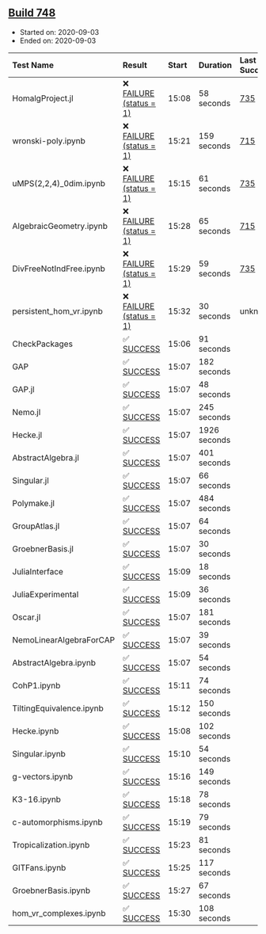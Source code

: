 ## [Build 748](https://oscarci.mathematik.uni-kl.de/job/oscar-stable/748/)

* Started on: 2020-09-03
* Ended on: 2020-09-03

| Test Name    | Result | Start | Duration | Last Success | First Failure |
|:-------------|:-------|:------|:---------|:-------------|:--------------|
| HomalgProject.jl | ❌ [FAILURE (status = 1)](https://oscarci.mathematik.uni-kl.de/job/oscar-stable/748/artifact/logs/build-748/HomalgProject.jl.log) | 15:08 | 58 seconds | [735](https://oscarci.mathematik.uni-kl.de/job/oscar-stable/735/) | [736](https://oscarci.mathematik.uni-kl.de/job/oscar-stable/736/) |
| wronski-poly.ipynb | ❌ [FAILURE (status = 1)](https://oscarci.mathematik.uni-kl.de/job/oscar-stable/748/artifact/logs/build-748/wronski-poly.ipynb.log) | 15:21 | 159 seconds | [715](https://oscarci.mathematik.uni-kl.de/job/oscar-stable/715/) | [716](https://oscarci.mathematik.uni-kl.de/job/oscar-stable/716/) |
| uMPS(2,2,4)_0dim.ipynb | ❌ [FAILURE (status = 1)](https://oscarci.mathematik.uni-kl.de/job/oscar-stable/748/artifact/logs/build-748/uMPS-2-2-4-_0dim.ipynb.log) | 15:15 | 61 seconds | [735](https://oscarci.mathematik.uni-kl.de/job/oscar-stable/735/) | [736](https://oscarci.mathematik.uni-kl.de/job/oscar-stable/736/) |
| AlgebraicGeometry.ipynb | ❌ [FAILURE (status = 1)](https://oscarci.mathematik.uni-kl.de/job/oscar-stable/748/artifact/logs/build-748/AlgebraicGeometry.ipynb.log) | 15:28 | 65 seconds | [715](https://oscarci.mathematik.uni-kl.de/job/oscar-stable/715/) | [716](https://oscarci.mathematik.uni-kl.de/job/oscar-stable/716/) |
| DivFreeNotIndFree.ipynb | ❌ [FAILURE (status = 1)](https://oscarci.mathematik.uni-kl.de/job/oscar-stable/748/artifact/logs/build-748/DivFreeNotIndFree.ipynb.log) | 15:29 | 59 seconds | [735](https://oscarci.mathematik.uni-kl.de/job/oscar-stable/735/) | [736](https://oscarci.mathematik.uni-kl.de/job/oscar-stable/736/) |
| persistent_hom_vr.ipynb | ❌ [FAILURE (status = 1)](https://oscarci.mathematik.uni-kl.de/job/oscar-stable/748/artifact/logs/build-748/persistent_hom_vr.ipynb.log) | 15:32 | 30 seconds | unknown | unknown |
| CheckPackages | ✅ [SUCCESS](https://oscarci.mathematik.uni-kl.de/job/oscar-stable/748/artifact/logs/build-748/CheckPackages.log) | 15:06 | 91 seconds |  |  |
| GAP | ✅ [SUCCESS](https://oscarci.mathematik.uni-kl.de/job/oscar-stable/748/artifact/logs/build-748/GAP.log) | 15:07 | 182 seconds |  |  |
| GAP.jl | ✅ [SUCCESS](https://oscarci.mathematik.uni-kl.de/job/oscar-stable/748/artifact/logs/build-748/GAP.jl.log) | 15:07 | 48 seconds |  |  |
| Nemo.jl | ✅ [SUCCESS](https://oscarci.mathematik.uni-kl.de/job/oscar-stable/748/artifact/logs/build-748/Nemo.jl.log) | 15:07 | 245 seconds |  |  |
| Hecke.jl | ✅ [SUCCESS](https://oscarci.mathematik.uni-kl.de/job/oscar-stable/748/artifact/logs/build-748/Hecke.jl.log) | 15:07 | 1926 seconds |  |  |
| AbstractAlgebra.jl | ✅ [SUCCESS](https://oscarci.mathematik.uni-kl.de/job/oscar-stable/748/artifact/logs/build-748/AbstractAlgebra.jl.log) | 15:07 | 401 seconds |  |  |
| Singular.jl | ✅ [SUCCESS](https://oscarci.mathematik.uni-kl.de/job/oscar-stable/748/artifact/logs/build-748/Singular.jl.log) | 15:07 | 66 seconds |  |  |
| Polymake.jl | ✅ [SUCCESS](https://oscarci.mathematik.uni-kl.de/job/oscar-stable/748/artifact/logs/build-748/Polymake.jl.log) | 15:07 | 484 seconds |  |  |
| GroupAtlas.jl | ✅ [SUCCESS](https://oscarci.mathematik.uni-kl.de/job/oscar-stable/748/artifact/logs/build-748/GroupAtlas.jl.log) | 15:07 | 64 seconds |  |  |
| GroebnerBasis.jl | ✅ [SUCCESS](https://oscarci.mathematik.uni-kl.de/job/oscar-stable/748/artifact/logs/build-748/GroebnerBasis.jl.log) | 15:07 | 30 seconds |  |  |
| JuliaInterface | ✅ [SUCCESS](https://oscarci.mathematik.uni-kl.de/job/oscar-stable/748/artifact/logs/build-748/JuliaInterface.log) | 15:09 | 18 seconds |  |  |
| JuliaExperimental | ✅ [SUCCESS](https://oscarci.mathematik.uni-kl.de/job/oscar-stable/748/artifact/logs/build-748/JuliaExperimental.log) | 15:09 | 36 seconds |  |  |
| Oscar.jl | ✅ [SUCCESS](https://oscarci.mathematik.uni-kl.de/job/oscar-stable/748/artifact/logs/build-748/Oscar.jl.log) | 15:07 | 181 seconds |  |  |
| NemoLinearAlgebraForCAP | ✅ [SUCCESS](https://oscarci.mathematik.uni-kl.de/job/oscar-stable/748/artifact/logs/build-748/NemoLinearAlgebraForCAP.log) | 15:07 | 39 seconds |  |  |
| AbstractAlgebra.ipynb | ✅ [SUCCESS](https://oscarci.mathematik.uni-kl.de/job/oscar-stable/748/artifact/logs/build-748/AbstractAlgebra.ipynb.log) | 15:07 | 54 seconds |  |  |
| CohP1.ipynb | ✅ [SUCCESS](https://oscarci.mathematik.uni-kl.de/job/oscar-stable/748/artifact/logs/build-748/CohP1.ipynb.log) | 15:11 | 74 seconds |  |  |
| TiltingEquivalence.ipynb | ✅ [SUCCESS](https://oscarci.mathematik.uni-kl.de/job/oscar-stable/748/artifact/logs/build-748/TiltingEquivalence.ipynb.log) | 15:12 | 150 seconds |  |  |
| Hecke.ipynb | ✅ [SUCCESS](https://oscarci.mathematik.uni-kl.de/job/oscar-stable/748/artifact/logs/build-748/Hecke.ipynb.log) | 15:08 | 102 seconds |  |  |
| Singular.ipynb | ✅ [SUCCESS](https://oscarci.mathematik.uni-kl.de/job/oscar-stable/748/artifact/logs/build-748/Singular.ipynb.log) | 15:10 | 54 seconds |  |  |
| g-vectors.ipynb | ✅ [SUCCESS](https://oscarci.mathematik.uni-kl.de/job/oscar-stable/748/artifact/logs/build-748/g-vectors.ipynb.log) | 15:16 | 149 seconds |  |  |
| K3-16.ipynb | ✅ [SUCCESS](https://oscarci.mathematik.uni-kl.de/job/oscar-stable/748/artifact/logs/build-748/K3-16.ipynb.log) | 15:18 | 78 seconds |  |  |
| c-automorphisms.ipynb | ✅ [SUCCESS](https://oscarci.mathematik.uni-kl.de/job/oscar-stable/748/artifact/logs/build-748/c-automorphisms.ipynb.log) | 15:19 | 79 seconds |  |  |
| Tropicalization.ipynb | ✅ [SUCCESS](https://oscarci.mathematik.uni-kl.de/job/oscar-stable/748/artifact/logs/build-748/Tropicalization.ipynb.log) | 15:23 | 81 seconds |  |  |
| GITFans.ipynb | ✅ [SUCCESS](https://oscarci.mathematik.uni-kl.de/job/oscar-stable/748/artifact/logs/build-748/GITFans.ipynb.log) | 15:25 | 117 seconds |  |  |
| GroebnerBasis.ipynb | ✅ [SUCCESS](https://oscarci.mathematik.uni-kl.de/job/oscar-stable/748/artifact/logs/build-748/GroebnerBasis.ipynb.log) | 15:27 | 67 seconds |  |  |
| hom_vr_complexes.ipynb | ✅ [SUCCESS](https://oscarci.mathematik.uni-kl.de/job/oscar-stable/748/artifact/logs/build-748/hom_vr_complexes.ipynb.log) | 15:30 | 108 seconds |  |  |
